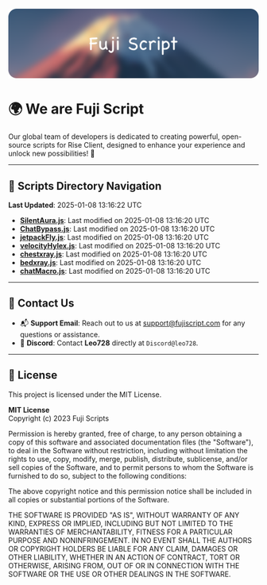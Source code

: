 ![Banner](.github/b.webp)

# 🌍 **We are Fuji Script**

Our global team of developers is dedicated to creating powerful, open-source scripts for Rise Client, designed to enhance your experience and unlock new possibilities! 🌟

---
<!-- SCRIPTS_NAVIGATION_START -->
## 📂 **Scripts Directory Navigation**

**Last Updated**: 2025-01-08 13:16:22 UTC

- **[SilentAura.js](scripts/SilentAura.js)**: Last modified on 2025-01-08 13:16:20 UTC
- **[ChatBypass.js](scripts/ChatBypass.js)**: Last modified on 2025-01-08 13:16:20 UTC
- **[jetpackFly.js](scripts/jetpackFly.js)**: Last modified on 2025-01-08 13:16:20 UTC
- **[velocityHylex.js](scripts/velocityHylex.js)**: Last modified on 2025-01-08 13:16:20 UTC
- **[chestxray.js](scripts/chestxray.js)**: Last modified on 2025-01-08 13:16:20 UTC
- **[bedxray.js](scripts/bedxray.js)**: Last modified on 2025-01-08 13:16:20 UTC
- **[chatMacro.js](scripts/chatMacro.js)**: Last modified on 2025-01-08 13:16:20 UTC

<!-- SCRIPTS_NAVIGATION_END -->

---

## 💬 **Contact Us**  
- 📬 **Support Email**: Reach out to us at [support@fujiscript.com](mailto:support@fujiscript.com) for any questions or assistance.  
- 💬 **Discord**: Contact **Leo728** directly at `Discord@leo728`.

---

## 📜 **License**

This project is licensed under the MIT License.  

**MIT License**  
Copyright (c) 2023 Fuji Scripts  

Permission is hereby granted, free of charge, to any person obtaining a copy of this software and associated documentation files (the "Software"), to deal in the Software without restriction, including without limitation the rights to use, copy, modify, merge, publish, distribute, sublicense, and/or sell copies of the Software, and to permit persons to whom the Software is furnished to do so, subject to the following conditions:  

The above copyright notice and this permission notice shall be included in all copies or substantial portions of the Software.  

THE SOFTWARE IS PROVIDED "AS IS", WITHOUT WARRANTY OF ANY KIND, EXPRESS OR IMPLIED, INCLUDING BUT NOT LIMITED TO THE WARRANTIES OF MERCHANTABILITY, FITNESS FOR A PARTICULAR PURPOSE AND NONINFRINGEMENT. IN NO EVENT SHALL THE AUTHORS OR COPYRIGHT HOLDERS BE LIABLE FOR ANY CLAIM, DAMAGES OR OTHER LIABILITY, WHETHER IN AN ACTION OF CONTRACT, TORT OR OTHERWISE, ARISING FROM, OUT OF OR IN CONNECTION WITH THE SOFTWARE OR THE USE OR OTHER DEALINGS IN THE SOFTWARE.  
